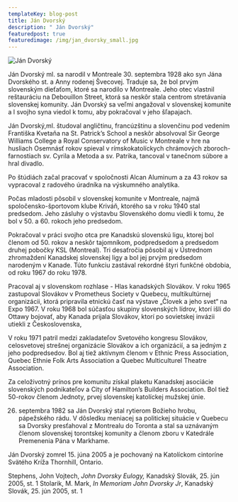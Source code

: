 ```yaml
---
templateKey: blog-post
title: Ján Dvorský
description: " Ján Dvorský"
featuredpost: true
featuredimage: /img/jan_dvorsky_small.jpg
---
```

![Ján Dvorský](/img/jan_dvorsky_big.jpg "Ján Dvorský")

Ján Dvorský ml. sa narodil v Montreale 30. septembra 1928 ako syn Jána Dvorského st. a Anny rodenej Švecovej. Traduje sa, že bol prvým slovenským dieťaťom, ktoré sa narodilo v Montreale. Jeho otec vlastnil reštauráciu na Debouillon Street, ktorá sa neskôr stala centrom stretávania slovenskej komunity. Ján Dvorský sa veľmi angažoval v slovenskej komunite a l svojho syna viedol k tomu, aby pokračoval v jeho šľapajach. 

Ján Dvorský,ml. študoval angličtinu, francúzštinu a slovenčinu pod vedením Františka Kvetaňa na St. Patrick’s School a neskôr absolvoval Sir George Williams College a Royal Conservatory of Music v Montreale v hre na husliach Osemnásť rokov spieval v rímskokatolíckych chrámových zboroch-farnostiach sv. Cyrila a Metoda a sv. Patrika, tancoval v tanečnom súbore a hral divadlo. 

Po štúdiách začal pracovať v spoločnosti Alcan Aluminum a za 43 rokov sa vypracoval z radového úradníka na výskumného analytika. 

Počas mladosti pôsobil v slovenskej komunite v Montreale, najmä spoločensko-športovom klube Kriváň, ktorého sa v roku 1940 stal predsedom. Jeho zásluhy o výstavbu Slovenského domu viedli k tomu, že bol v 50. a 60. rokoch jeho predsedom. 

Pokračoval v práci svojho otca pre Kanadskú slovenskú ligu, ktorej bol členom od 50. rokov a neskôr tajomníkom, podpredsedom a predsedom druhej pobočky KSL (Montreal). Tri desaťročia pôsobil aj v Ústrednom zhromaždení Kanadskej slovenskej ligy a bol jej prvým predsedom narodeným v Kanade. Túto funkciu zastával rekordné štyri funkčné obdobia, od roku 1967 do roku 1978. 

Pracoval aj v slovenskom rozhlase - Hlas kanadských Slovákov. V roku 1965 zastupoval Slovákov v Prometheus Society v Quebecu, multikultúrnej organizácii, ktorá pripravila etnickú časť na výstave „Človek a jeho svet“ na Expo 1967. V roku 1968 bol súčasťou skupiny slovenských lídrov, ktorí išli do Ottawy bojovať, aby Kanada prijala Slovákov, ktorí po sovietskej invázii utiekli z Československa, 

V roku 1971 patril medzi zakladateľov Svetového kongresu Slovákov, celosvetovej strešnej organizácie Slovákov a ich organizácií, a sa jedným z jeho podpredsedov. Bol aj tiež aktívnym členom v Ethnic Press Association, Quebec Ethnie Folk Arts Association a Quebec Multiculturel Theatre Association. 

Za celoživotný prínos pre komunitu získal plaketu Kanadskej asociácie slovenských podnikateľov a City of Hamilton’s Builders Association. Bol tiež 50-rokov členom Jednoty, prvej slovenskej katolíckej mužskej únie. 

26. septembra 1982 sa Ján Dvorský stal rytierom Božieho hrobu, pápežského rádu. V dôsledku meniacej sa politickej situácie v Quebecu sa Dvorsky presťahoval z Montrealu do Toronta a stal sa uznávaným členom slovenskej torontskej komunity a členom zboru v Katedrále Premenenia Pána v Markhame.

Ján Dvorský zomrel 15. júna 2005 a je pochovaný na Katolíckom cintoríne Svätého Kríža Thornhill, Ontario. 

Stephens, John Vojtech, *John Dvorsky Eulogy,* Kanadský Slovák, 25. jún 2005, st. 1 Stolarik, M. Mark, *In Memoriam John Dvorsky Jr*, Kanadský Slovák, 25. jún 2005, st. 1